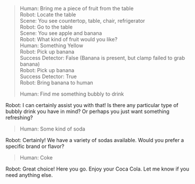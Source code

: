 > Human: Bring me a piece of fruit from the table  
> Robot: Locate the table  
> Scene: You see countertop, table, chair, refrigerator  
> Robot: Go to the table  
> Scene: You see apple and banana  
> Robot: What kind of fruit would you like?  
> Human: Something Yellow  
> Robot: Pick up banana  
> Success Detector: False (Banana is present, but clamp failed to grab banana)  
> Robot: Pick up banana  
> Success Detector: True  
> Robot: Bring banana to human  
>   
>   
> Human: Find me something bubbly to drink  
>  
Robot: I can certainly assist you with that! Is there any particular type of bubbly drink you have in mind? Or perhaps you just want something refreshing?  
  
  
> Human: Some kind of soda  
>   
  
Robot: Certainly! We have a variety of sodas available. Would you prefer a specific brand or flavor?  
  
  
> Human: Coke  
>   
  
Robot: Great choice! Here you go. Enjoy your Coca Cola. Let me know if you need anything else.  
